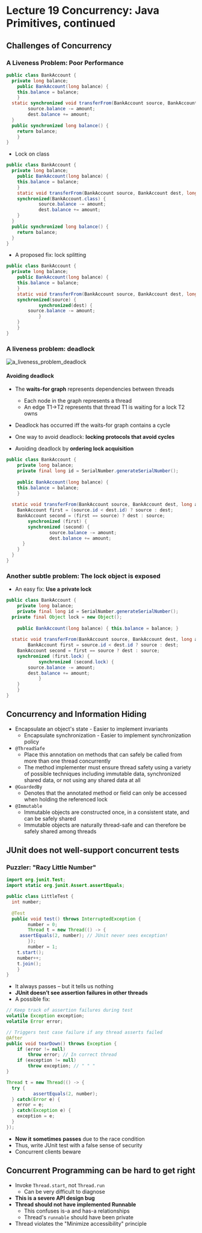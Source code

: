 # Lecture 19 Concurrency: Java Primitives, continued

## Challenges of Concurrency

### A Liveness Problem: Poor Performance

```java
public class BankAccount {
  private long balance;
	public BankAccount(long balance) {
    this.balance = balance;
	}
  static synchronized void transferFrom(BankAccount source, BankAccount dest, long amount) {
		source.balance -= amount;
		dest.balance += amount;
  }
  public synchronized long balance() {
    return balance;
	}
}
```

* Lock on class

```java
public class BankAccount {
  private long balance;
	public BankAccount(long balance) {
    this.balance = balance;
	}
	static void transferFrom(BankAccount source, BankAccount dest, long amount) {
    synchronized(BankAccount.class) {
			source.balance -= amount;
			dest.balance += amount;
    }
  }
  public synchronized long balance() {
    return balance;
  }
}
```

* A proposed fix: lock splitting

```java
public class BankAccount {
  private long balance;
	public BankAccount(long balance) {
    this.balance = balance;
	}
	static void transferFrom(BankAccount source, BankAccount dest, long amount) {
    synchronized(source) {
			synchronized(dest) {
        source.balance -= amount;
			}
    }
	}
}
```

### A liveness problem: deadlock

![a_liveness_problem_deadlock](images/lecture19-concurrency-java-primitives-continued/a_liveness_problem_deadlock.png)

#### Avoiding deadlock

* The **waits-for graph** represents dependencies between threads
  * Each node in the graph represents a thread
  * An edge T1->T2 represents that thread T1 is waiting for a lock T2 owns
* Deadlock has occurred iff the waits-for graph contains a cycle
* One way to avoid deadlock: **locking protocols that avoid cycles**

* Avoiding deadlock by **ordering lock acquisition**

```java
public class BankAccount {
	private long balance;
	private final long id = SerialNumber.generateSerialNumber();
  
	public BankAccount(long balance) {
    this.balance = balance;
	}
  
  static void transferFrom(BankAccount source, BankAccount dest, long amount) {
    BankAccount first = (source.id < dest.id) ? source : dest;
    BankAccount second = (first == source) ? dest : source;
		synchronized (first) {
    	synchronized (second) {
				source.balance -= amount;
				dest.balance += amount;
      }
    }
  }
}
```

### Another subtle problem: The lock object is exposed

* An easy fix: **Use a private lock**

```java
public class BankAccount {
	private long balance;
	private final long id = SerialNumber.generateSerialNumber();
  private final Object lock = new Object();
  
	public BankAccount(long balance) { this.balance = balance; }
  
  static void transferFrom(BankAccount source, BankAccount dest, long amount) {
		BankAccount first = source.id < dest.id ? source : dest;
    BankAccount second = first == source ? dest : source;
    synchronized (first.lock) {
			synchronized (second.lock) {
        source.balance -= amount;
        dest.balance += amount;
			}
    }
	}
}
```

## Concurrency and Information Hiding

* Encapsulate an object's state - Easier to implement invariants
  * Encapsulate synchronization - Easier to implement synchronization policy
* `@ThreadSafe`
  * Place this annotation on methods that can safely be called from more than one thread concurrently
  * The method implementer must ensure thread safety using a variety of possible techniques including immutable data, synchronized shared data, or not using any shared data at all
* `@GuardedBy`
  * Denotes that the annotated method or field can only be accessed when holding the referenced lock
* `@Immutable`
  * Immutable objects are constructed once, in a consistent state, and can be safely shared
  * Immutable objects are naturally thread-safe and can therefore be safely shared among threads

## JUnit does not well-support concurrent tests

### Puzzler: "Racy Little Number"

```java
import org.junit.Test;
import static org.junit.Assert.assertEquals;

public class LittleTest {
  int number;
  
  @Test
  public void test() throws InterruptedException {
		number = 0;
		Thread t = new Thread(() -> {
   	 assertEquals(2, number); // JUnit never sees exception!
		});
		number = 1;
    t.start();
    number++;
    t.join();
 	}
}
```

* It always passes – but it tells us nothing
* **JUnit doesn’t see assertion failures in other threads**
* A possible fix:

```java
// Keep track of assertion failures during test
volatile Exception exception;
volatile Error error;

// Triggers test case failure if any thread asserts failed
@After
public void tearDown() throws Exception {
	if (error != null)
		throw error; // In correct thread
	if (exception != null)
		throw exception; // " " "
}

Thread t = new Thread(() -> {
  try {
          assertEquals(2, number);
  } catch(Error e) {
    error = e;
  } catch(Exception e) {
    exception = e;
  }
});
```

* **Now it** **sometimes** **passes** due to the race condition
* Thus, write JUnit test with a false sense of security
* Concurrent clients beware

## Concurrent Programming can be hard to get right

* Invoke `Thread.start`, not `Thread.run`
  * Can be very difficult to diagnose
* **This is a severe API design bug**
* **Thread should not have implemented Runnable**
  * This confuses is-a and has-a relationships
  * Thread's `runnable` should have been private
* Thread violates the "Minimize accessibility" principle

